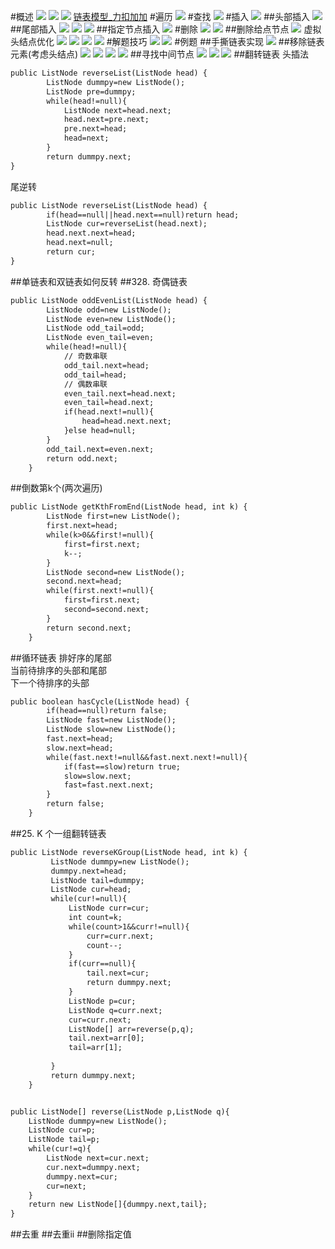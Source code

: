 #概述
![](.z_01_算法_类别_链表_images/b4201551.png)
![](.z_01_算法_类别_链表_images/72e746bb.png)
![](.z_01_算法_类别_链表_images/7820bcc5.png)
[链表模型_力扣加加](https://leetcode-solution-leetcode-pp.gitbook.io/leetcode-solution/thinkings/linked-list)
#遍历
![](.z_01_算法_类别_链表_images/53c9315e.png)
#查找
![](.z_01_算法_类别_链表_images/d82d2f1f.png)
#插入
![](.z_01_算法_类别_链表_images/eef816f9.png)
##头部插入
![](.z_01_算法_类别_链表_images/9b25c0e7.png)
##尾部插入
![](.z_01_算法_类别_链表_images/9cf5643e.png)
![](.z_01_算法_类别_链表_images/2f4f4001.png)
![](.z_01_算法_类别_链表_images/96ec144f.png)
##指定节点插入
![](.z_01_算法_类别_链表_images/91b7404c.png)
#删除
![](.z_01_算法_类别_链表_images/eb41cb1d.png)
![](.z_01_算法_类别_链表_images/75971028.png)
##删除给点节点
![](.z_01_算法_类别_链表_images/651cc223.png)
虚拟头结点优化
![](.z_01_算法_类别_链表_images/844d18e8.png)
![](.z_01_算法_类别_链表_images/9f282603.png)
![](.z_01_算法_类别_链表_images/132fa5b2.png)
![](.z_01_算法_类别_链表_images/c2986373.png)
#解题技巧
![](.z_01_算法_类别_链表_images/d2d5ef87.png)
![](.z_01_算法_类别_链表_images/902ce9a1.png)
#例题
##手撕链表实现
![](.z_01_算法_类别_链表_images/5b4e5e91.png)
##移除链表元素(考虑头结点)
![](.z_01_算法_类别_链表_images/dfb5f13e.png)
![](.z_01_算法_类别_链表_images/a123e146.png)
![](.z_01_算法_类别_链表_images/4d01fb2f.png)
![](.z_01_算法_类别_链表_images/10ed1802.png)
##寻找中间节点
![](.z_01_算法_类别_链表_images/6268867c.png)
![](.z_01_算法_类别_链表_images/5e9cc31f.png)
![](.z_01_算法_类别_链表_images/08f1051a.png)
##翻转链表
[](https://leetcode-cn.com/problems/reverse-linked-list/)
头插法

```asp
public ListNode reverseList(ListNode head) {
        ListNode dummpy=new ListNode();
        ListNode pre=dummpy;
        while(head!=null){
            ListNode next=head.next;
            head.next=pre.next;
            pre.next=head;
            head=next;
        }
        return dummpy.next;
}
```
尾逆转
```asp
public ListNode reverseList(ListNode head) {
        if(head==null||head.next==null)return head;
        ListNode cur=reverseList(head.next);
        head.next.next=head;
        head.next=null;
        return cur;
}
```
##单链表和双链表如何反转
##328. 奇偶链表
```asp
public ListNode oddEvenList(ListNode head) {
        ListNode odd=new ListNode();
        ListNode even=new ListNode();
        ListNode odd_tail=odd;
        ListNode even_tail=even;
        while(head!=null){            
            // 奇数串联
            odd_tail.next=head;
            odd_tail=head;
            // 偶数串联
            even_tail.next=head.next;
            even_tail=head.next;
            if(head.next!=null){
                head=head.next.next;
            }else head=null;
        }
        odd_tail.next=even.next;
        return odd.next;
    }
```
##倒数第k个(两次遍历)
```asp
public ListNode getKthFromEnd(ListNode head, int k) {
        ListNode first=new ListNode();
        first.next=head;
        while(k>0&&first!=null){
            first=first.next;
            k--;
        }
        ListNode second=new ListNode();
        second.next=head;
        while(first.next!=null){
            first=first.next;
            second=second.next;
        }
        return second.next;
    }
```
##循环链表
排好序的尾部  
当前待排序的头部和尾部  
下一个待排序的头部  
```asp
public boolean hasCycle(ListNode head) {
        if(head==null)return false;
        ListNode fast=new ListNode();
        ListNode slow=new ListNode();
        fast.next=head;
        slow.next=head;
        while(fast.next!=null&&fast.next.next!=null){
            if(fast==slow)return true;
            slow=slow.next;
            fast=fast.next.next;
        }
        return false;
    }
```
##25. K 个一组翻转链表
[](https://leetcode-cn.com/problems/reverse-nodes-in-k-group/)
```asp
public ListNode reverseKGroup(ListNode head, int k) {
         ListNode dummpy=new ListNode();
         dummpy.next=head;
         ListNode tail=dummpy;
         ListNode cur=head;
         while(cur!=null){
             ListNode curr=cur;
             int count=k;
             while(count>1&&curr!=null){
                 curr=curr.next;
                 count--;
             }
             if(curr==null){
                 tail.next=cur;
                 return dummpy.next;
             }
             ListNode p=cur;
             ListNode q=curr.next;
             cur=curr.next;
             ListNode[] arr=reverse(p,q);
             tail.next=arr[0];
             tail=arr[1];
             
         }
         return dummpy.next;
    }


public ListNode[] reverse(ListNode p,ListNode q){
    ListNode dummpy=new ListNode();
    ListNode cur=p;
    ListNode tail=p;
    while(cur!=q){
        ListNode next=cur.next;
        cur.next=dummpy.next;
        dummpy.next=cur;
        cur=next;
    }
    return new ListNode[]{dummpy.next,tail};
}
```

##去重
[](https://www.nowcoder.com/practice/c087914fae584da886a0091e877f2c79?tpId=295&tqId=664&ru=/exam/oj&qru=/ta/format-top101/question-ranking&sourceUrl=%2Fexam%2Foj%3Ftab%3D%25E7%25AE%2597%25E6%25B3%2595%25E7%25AF%2587%26topicId%3D295)
##去重ii
[](https://www.nowcoder.com/practice/71cef9f8b5564579bf7ed93fbe0b2024?tpId=295&tqId=663&ru=/exam/oj&qru=/ta/format-top101/question-ranking&sourceUrl=%2Fexam%2Foj%3Ftab%3D%25E7%25AE%2597%25E6%25B3%2595%25E7%25AF%2587%26topicId%3D295)
##删除指定值
